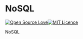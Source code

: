# NoSQL

[![Open Source Love](https://cdn.jsdelivr.net/gh/MHuiG/imgbed/github/open-source.svg)](https://github.com/MHuiG/imgbed/tree/master/github)[![MIT Licence](https://cdn.jsdelivr.net/gh/MHuiG/imgbed/github/mit.svg)](https://opensource.org/licenses/MIT)

NoSQL
